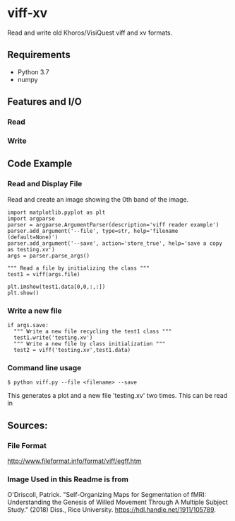 # viff-xv
Read and write old Khoros/VisiQuest viff and xv formats.

## Requirements
* Python 3.7
* numpy

## Features and I/O
### Read

### Write

## Code Example
### Read and Display File
Read and create an image showing the 0th band of the image.
```
import matplotlib.pyplot as plt
import argparse
parser = argparse.ArgumentParser(description='viff reader example')
parser.add_argument('--file', type=str, help='filename (default=None)')
parser.add_argument('--save', action='store_true', help='save a copy as testing.xv')
args = parser.parse_args()

""" Read a file by initializing the class """
test1 = viff(args.file)

plt.imshow(test1.data[0,0,:,:])
plt.show()
```
### Write a new file
```
if args.save:
  """ Write a new file recycling the test1 class """
  test1.write('testing.xv')
  """ Write a new file by class initialization """
  test2 = viff('testing.xv',test1.data)
```
### Command line usage
```
$ python viff.py --file <filename> --save
```
This generates a plot and a new file 'testing.xv' two times. This can be read in 
## Sources:
### File Format
http://www.fileformat.info/format/viff/egff.htm
### Image Used in this Readme is from
O'Driscoll, Patrick. "Self-Organizing Maps for Segmentation of fMRI: Understanding the Genesis of Willed Movement Through A Multiple Subject Study." (2018) Diss., Rice University. https://hdl.handle.net/1911/105789.
